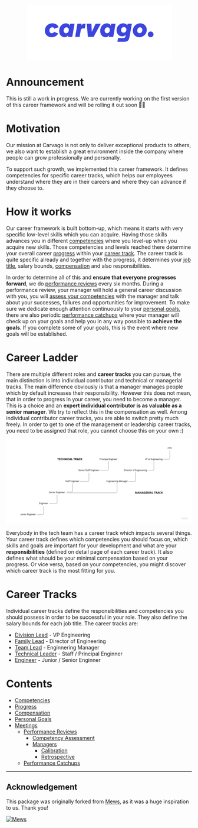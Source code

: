 <div align="center">
    <a href="https://carvago.com">
        <img alt="Carvago" height="150px" src="assets/carvago-logo.png">
    </a>
</div>

# Announcement

This is still a work in progress. We are currently working on the first version of this career framework and will be rolling it out soon 👷‍♂️

# Motivation

Our mission at Carvago is not only to deliver exceptional products to others, we also want to establish a great environment inside the company where people can grow professionally and personally.

To support such growth, we implemented this career framework. It defines competencies for specific career tracks, which helps our employees understand where they are in their careers and where they can advance if they choose to.

# How it works

Our career framework is built bottom-up, which means it starts with very specific low-level skills which you can acquire. Having those skills advances you in different [competencies](competencies.md) where you level-up when you acquire new skills. Those competencies and levels reached there determine your overall career [progress](progress.md) within your [career track](#career-tracks). The career track is quite specific already and together with the progress, it determines your [job title](#tracks-and-job-titles), salary bounds, [compensation](compensation.md) and also responsibilities.

In order to determine all of this and **ensure that everyone progresses forward**, we do [performance reviews](meetings/performance-review.md) every six months. During a performance review, your manager will hold a general career discussion with you, you will [assess your competencies](meetings/competency-assessment.md) with the manager and talk about your successes, failures and opportunities for improvement. To make sure we dedicate enough attention continuously to your [personal goals](personal-goals.md), there are also periodic [performance catchups](meetings/performance-catchup.md) where your manager will check up on your goals and help you in any way possible to **achieve the goals**. If you complete some of your goals, this is the event where new goals will be established.

# Career Ladder

There are multiple different roles and **career tracks** you can pursue, the main distinction is into individual contributor and technical or managerial tracks. The main difference obviously is that a manager manages people which by default increases their responsibility. However this does not mean, that in order to progress in your career, you need to become a manager. This is a choice and an **expert individual contributor is as valuable as a senior manager**. We try to reflect this in the compensation as well. Among individual contributor career tracks, you are able to switch pretty much freely. In order to get to one of the management or leadership career tracks, you need to be assigned that role, you cannot choose this on your own :)

![image](assets/career-progression.jpg)

Everybody in the tech team has a career track which impacts several things. Your career track defines which competencies you should focus on, which skills and goals are important for your development and what are your **responsibilities** (defined on detail page of each career track). It also defines what should be your minimal compensation based on your progress. Or vice versa, based on your competencies, you might discover which career track is the most fitting for you.

# Career Tracks

Individual career tracks define the responsibilities and competencies you should possess in order to be successful in your role. They also define the salary bounds for each job title. The career tracks are:

- [Division Lead](career-tracks/division-lead.md) - VP Engineering
- [Family Lead](career-tracks/family-lead.md) - Director of Engineering
- [Team Lead](career-tracks/team-lead.md) - Enginnering Manager
- [Technical Leader](career-tracks/technical-leader.md) - Staff / Principal Enginner
- [Engineer](career-tracks/engineer.md) - Junior / Senior Enginner

# Contents

- [Competencies](competencies.md)
- [Progress](progress.md)
- [Compensation](compensation.md)
- [Personal Goals](personal-goals.md)
- [Meetings](meetings/readme.md)
  - [Performance Reviews](meetings/performance-review.md)
    - [Competency Assessment](meetings/competency-assessment.md)
    - [Managers](meetings/managers/readme.md)
      - [Calibration](meetings/managers/calibration.md)
      - [Retrospective](meetings/managers/retrospective.md)
  - [Performance Catchups](meetings/performance-catchup.md)

---

## Acknowledgement

This package was originally forked from [Mews](https://mews.com), as it was a huge inspiration to us. Thank you!

<a href="https://mews.com">
    <img alt="Mews" height="30px" src="https://user-images.githubusercontent.com/435787/129971779-2c64348e-05a3-49d0-b026-91913ffd68dc.png">
</a>
